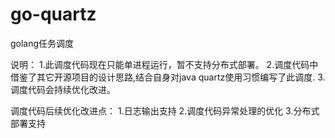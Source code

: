 # go-quartz
golang任务调度

说明：
1.此调度代码现在只能单进程运行，暂不支持分布式部署。
2.调度代码中借鉴了其它开源项目的设计思路,结合自身对java quartz使用习惯编写了此调度.
3.调度代码会持续优化改进。

调度代码后续优化改进点：
1.日志输出支持
2.调度代码异常处理的优化
3.分布式部署支持



